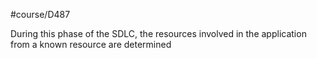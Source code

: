 #course/D487 

During this phase of the SDLC, the resources involved in the application from a known resource are determined 